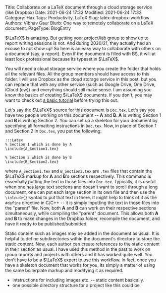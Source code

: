 Title: Collaborate on a LaTeX document through a cloud storage service (like Dropbox)
Date: 2021-06-24 17:32
Modified: 2021-06-24 17:32
Category: Hax
Tags: Productivity, LaTeX
Slug: latex-dropbox-workflow
Authors: Vibhav Gaur 
Blurb: One way to remotely collaborate on a LaTeX document.
PageType: BlogEntry

$\LaTeX$ is amazing. 
But getting your project/lab group to show up to report writing sessions is not.
And during 2020/21, they actually had an excuse to not show up!
So here is an easy way to collaborate with others on a document (say, a report). 
Even if the document is filled with BS, it will at least look professional because its typeset in $\LaTeX$.

You will need a cloud storage service where you create the folder that holds all the relevant files. 
All the group members should have access to this folder.
I will use Dropbox as the cloud storage service in this post, but you can replace that with any other service (such as Google Drive, One Drive, iCloud (ew)) and everything should still make sense.
I am assuming you know the basics of creating $\LaTeX$ documents.
If you don't, you may want to check out [a basic tutorial]() before trying this out.

Let's say the $\LaTeX$ source for this document is `Doc.tex`.
Let's say you have two people working on this document -- **A** and **B**.
**A** is writing Section 1 and **B** is writing Section 2.
You can set up a skeleton for your document by specifying all formatting instructions in `Doc.tex`.
Now, in place of Section 1 and Section 2 in `Doc.tex`, you put the following:

	:::Latex
	% Section 1 which is done by A
	\include{A_Section1.tex}

	% Section 2 which is done by B
	\include{B_Section2.tex}

where `A_Section1.tex` and `B_Section2.tex` are `.tex` files that contain the $\LaTeX$ markup for **A** and **B**'s sections respectively.
This command is essentially putting the text in those files into `Doc.tex`.
Typically, it is useful when one has large text sections and doesn't want to scroll through a long document, one can put each large section in its own file and then use the `\inlcude{}` syntax to put that text in there.
It might help to think of it as the `#define` directive in C/C++ -- it is simply inputting the text in those files into the "parent" file.
Now, both **A** and **B** can work on their respective sections simultaneously, while compiling the "parent" document.
This allows both **A** and **B** to make changes in the Dropbox folder, recompile the document, and have it ready to be published/submitted.

Static content such as images may be added in the document as usual.
It is helpful to define subdirectories within the document's directory to store the static content.
Now, each author can create references to the static content in their section as usual.
I have used this method in the past to work on group reports and projects with others and it has worked quite well.
You don't have to be a $\LaTeX$ expert to use this workflow.
In fact, once you have a skeleton document that works for you, its simply a matter of using the same boilerplate markup and modifying it as required.

- intstructions for including images etc. -- static content basically.
- one possible directory structure for a project like this could be <give example>
